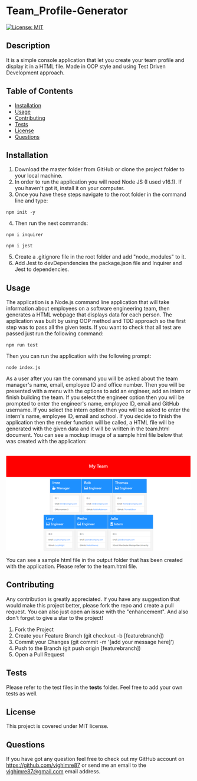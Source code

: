 # Team_Profile-Generator

 [![License: MIT](https://img.shields.io/badge/License-MIT-yellow.svg)](https://opensource.org/licenses/MIT)

## Description
It is a simple console application that let you create your team profile and display it in a HTML file. Made in OOP style and using Test Driven Development approach.

## Table of Contents
  - [Installation](#installation)
  - [Usage](#usage)
  - [Contributing](#contributing)
  - [Tests](#tests)
  - [License](#license)
  - [Questions](#questions)

## Installation
  1. Download the master folder from GitHub or clone the project folder to your local machine.
  2. In order to run the application you will need Node JS (I used v16.1). If you haven't got it, install it on your computer.
  3. Once you have these steps navigate to the root folder in the command line and type:
  ```
  npm init -y
  ```
  4. Then run the next commands:
  ```
  npm i inquirer
  ```
  ```
  npm i jest
  ```
  5. Create a .gitignore file in the root folder and add "node_modules" to it.
  6. Add Jest to devDependencies the package.json file and Inquirer and Jest to dependencies.

## Usage
  The application is a Node.js command line application that will take information about employees on a software engineering team, then generates a HTML webpage that displays data for each person. The application was built by using OOP method and TDD approach so the first step was to pass all the given tests. If you want to check that all test are passed just run the following command:
  ```
  npm run test
  ```
  Then you can run the application with the following prompt:
  ```
  node index.js
  ```
  As a user after you ran the command you will be asked about the team manager's name, email, employee ID and office number. Then you will be presented with a menu  with the options to add an engineer, add an intern or finish building the team. If you select the engineer option then you will be prompted to enter the engineer's name, employee ID, email and GitHub username. If you select the intern option then you will be asked to enter the intern's name, employee ID, email and school. If you decide to finish the application then the render function will be called, a HTML file will be generated with the given data and it will be written in the team.html document. You can see a mockup image of a sample html file below that was created with the application:

  <br>
  <img src="assets/Team-Profile-Generator-mockup.png" alt="Mockup image of a sample HTML file created with the application" style="width:500px;"/>
  <br>

  You can see a sample html file in the output folder that has been created with the application. Please refer to the team.html file.

## Contributing
  Any contribution is greatly appreciated.
  If you have any suggestion that would make this project better, please fork the repo and create a pull request. You can also just open an issue with the "enhancement". And also don't forget to give a star to the project!
  1. Fork the Project
  2. Create your Feature Branch (git checkout -b [featurebranch])
  3. Commit your Changes (git commit -m '[add your message here]')
  4. Push to the Branch (git push origin [featurebranch])
  5. Open a Pull Request

  ## Tests
  Please refer to the test files in the __tests__ folder. Feel free to add your own tests as well.

  ## License
  This project is covered under MIT license.

  ## Questions
  If you have got any question feel free to check out my GitHub account on https://github.com/vighimre87 or send me an email to the [vighimre87@gmail.com](mailto:vighimre87@gmail.com) email address.
